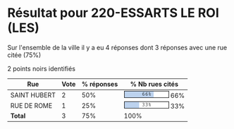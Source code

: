 # Résultat pour 220-ESSARTS LE ROI (LES)

Sur l'ensemble de la ville il y a eu 4 réponses dont 3 réponses avec une rue citée (75%)

2 points noirs identifiés

| Rue | Vote | % réponses | % Nb rues cités|
|-----|------|------------|----------------|
| SAINT HUBERT | 2 | 50% | <img src="../../img/bar_66.gif" />&nbsp;66%|
| RUE DE ROME | 1 | 25% | <img src="../../img/bar_33.gif" />&nbsp;33%|
| **Total** | 3 | 75% | 100%|

